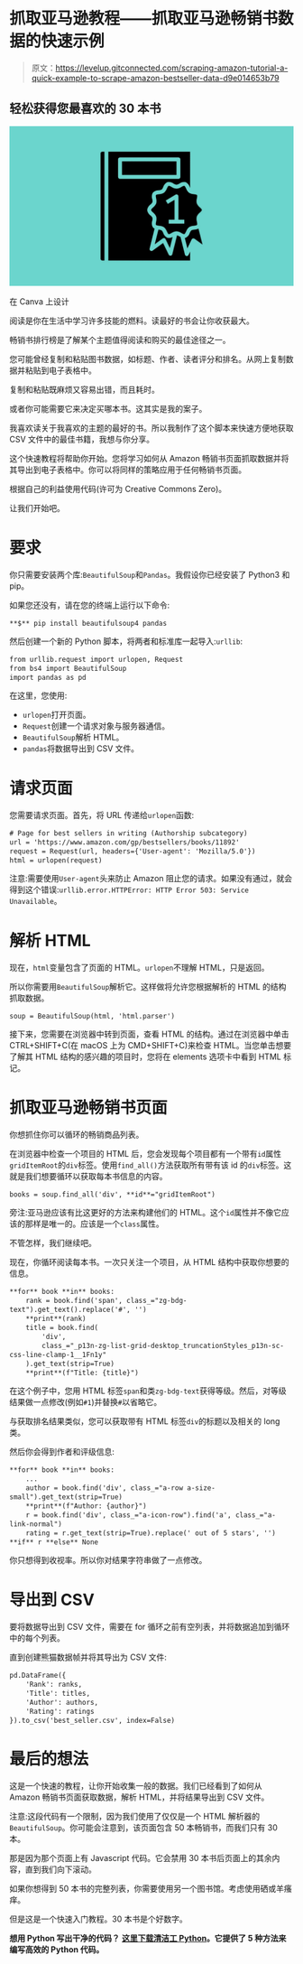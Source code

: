 # 抓取亚马逊教程——抓取亚马逊畅销书数据的快速示例

> 原文：<https://levelup.gitconnected.com/scraping-amazon-tutorial-a-quick-example-to-scrape-amazon-bestseller-data-d9e014653b79>

## 轻松获得您最喜欢的 30 本书

![](img/9075bc489ac0193fa98b86faed353932.png)

在 Canva 上设计

阅读是你在生活中学习许多技能的燃料。读最好的书会让你收获最大。

畅销书排行榜是了解某个主题值得阅读和购买的最佳途径之一。

您可能曾经复制和粘贴图书数据，如标题、作者、读者评分和排名。从网上复制数据并粘贴到电子表格中。

复制和粘贴既麻烦又容易出错，而且耗时。

或者你可能需要它来决定买哪本书。这其实是我的案子。

我喜欢读关于我喜欢的主题的最好的书。所以我制作了这个脚本来快速方便地获取 CSV 文件中的最佳书籍，我想与你分享。

这个快速教程将帮助你开始。您将学习如何从 Amazon 畅销书页面抓取数据并将其导出到电子表格中。你可以将同样的策略应用于任何畅销书页面。

根据自己的利益使用代码(许可为 Creative Commons Zero)。

让我们开始吧。

# 要求

你只需要安装两个库:`BeautifulSoup`和`Pandas`。我假设你已经安装了 Python3 和 pip。

如果您还没有，请在您的终端上运行以下命令:

```
**$** pip install beautifulsoup4 pandas
```

然后创建一个新的 Python 脚本，将两者和标准库一起导入:`urllib`:

```
from urllib.request import urlopen, Request
from bs4 import BeautifulSoup
import pandas as pd
```

在这里，您使用:

*   `urlopen`打开页面。
*   `Request`创建一个请求对象与服务器通信。
*   `BeautifulSoup`解析 HTML。
*   `pandas`将数据导出到 CSV 文件。

# 请求页面

您需要请求页面。首先，将 URL 传递给`urlopen`函数:

```
# Page for best sellers in writing (Authorship subcategory)
url = 'https://www.amazon.com/gp/bestsellers/books/11892'
request = Request(url, headers={'User-agent': 'Mozilla/5.0'})
html = urlopen(request)
```

注意:需要使用`User-agent`头来防止 Amazon 阻止您的请求。如果没有通过，就会得到这个错误:`urllib.error.HTTPError: HTTP Error 503: Service Unavailable`。

# 解析 HTML

现在，`html`变量包含了页面的 HTML。`urlopen`不理解 HTML，只是返回。

所以你需要用`BeautifulSoup`解析它。这样做将允许您根据解析的 HTML 的结构抓取数据。

```
soup = BeautifulSoup(html, 'html.parser')
```

接下来，您需要在浏览器中转到页面，查看 HTML 的结构。通过在浏览器中单击 CTRL+SHIFT+C(在 macOS 上为 CMD+SHIFT+C)来检查 HTML。当您单击想要了解其 HTML 结构的感兴趣的项目时，您将在 elements 选项卡中看到 HTML 标记。

# 抓取亚马逊畅销书页面

你想抓住你可以循环的畅销商品列表。

在浏览器中检查一个项目的 HTML 后，您会发现每个项目都有一个带有`id`属性`gridItemRoot`的`div`标签。使用`find_all()`方法获取所有带有该 id 的`div`标签。这就是我们想要循环以获取每本书信息的内容。

```
books = soup.find_all('div', **id**="gridItemRoot")
```

旁注:亚马逊应该有比这更好的方法来构建他们的 HTML。这个`id`属性并不像它应该的那样是唯一的。应该是一个`class`属性。

不管怎样，我们继续吧。

现在，你循环阅读每本书。一次只关注一个项目，从 HTML 结构中获取你想要的信息。

```
**for** book **in** books:
    rank = book.find('span', class_="zg-bdg-text").get_text().replace('#', '')
    **print**(rank)
    title = book.find(
        'div',
        class_="_p13n-zg-list-grid-desktop_truncationStyles_p13n-sc-css-line-clamp-1__1Fn1y"
    ).get_text(strip=True)
    **print**(f"Title: {title}")
```

在这个例子中，您用 HTML 标签`span`和类`zg-bdg-text`获得等级。然后，对等级结果做一点修改(例如`#1`)并替换`#`以省略它。

与获取排名结果类似，您可以获取带有 HTML 标签`div`的标题以及相关的 long 类。

然后你会得到作者和评级信息:

```
**for** book **in** books:
    ...
    author = book.find('div', class_="a-row a-size-small").get_text(strip=True)
    **print**(f"Author: {author}")
    r = book.find('div', class_="a-icon-row").find('a', class_="a-link-normal")
    rating = r.get_text(strip=True).replace(' out of 5 stars', '') **if** r **else** None
```

你只想得到收视率。所以你对结果字符串做了一点修改。

# 导出到 CSV

要将数据导出到 CSV 文件，需要在 for 循环之前有空列表，并将数据追加到循环中的每个列表。

直到创建熊猫数据帧并将其导出为 CSV 文件:

```
pd.DataFrame({
    'Rank': ranks,
    'Title': titles,
    'Author': authors,
    'Rating': ratings
}).to_csv('best_seller.csv', index=False)
```

# 最后的想法

这是一个快速的教程，让你开始收集一般的数据。我们已经看到了如何从 Amazon 畅销书页面获取数据，解析 HTML，并将结果导出到 CSV 文件。

注意:这段代码有一个限制，因为我们使用了仅仅是一个 HTML 解析器的`BeautifulSoup`。你可能会注意到，该页面包含 50 本畅销书，而我们只有 30 本。

那是因为那个页面上有 Javascript 代码。它会禁用 30 本书后页面上的其余内容，直到我们向下滚动。

如果你想得到 50 本书的完整列表，你需要使用另一个图书馆。考虑使用硒或羊瘙痒。

但是这是一个快速入门教程。30 本书是个好数字。

**想用 Python 写出干净的代码？** [**这里下载清洁工 Python**](https://ezzeddin.gumroad.com/l/cleaner-python)**。它提供了 5 种方法来编写高效的 Python 代码。**
